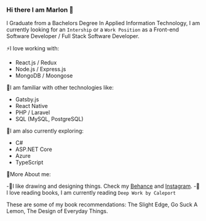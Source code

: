 ### Hi there I am Marlon 👋

I Graduate from a Bachelors Degree In Applied Information Technology, I am currently looking for an ```Intership``` or a ```Work Position``` as a Front-end Software Developer / Full Stack Software Developer. 

⚡I love working with:

- React.js / Redux
- Node.js / Express.js
- MongoDB / Moongose

👯I am familiar with other technologies like:

- Gatsby.js
- React Native
- PHP / Laravel
- SQL (MySQL, PostgreSQL)

🌱I am also currently exploring:

- C#
- ASP.NET Core
- Azure
- TypeScript

🧑More About me:

-👀I like drawing and designing things. Check my [Behance](https://www.behance.net/marlonparra) and [Instagram](https://www.instagram.com/koaasy/).
-🧡I love reading books, I am currently reading ```Deep Work by Caleport```

These are some of my book recommendations: The Slight Edge, Go Suck A Lemon, The Design of Everyday Things.  
